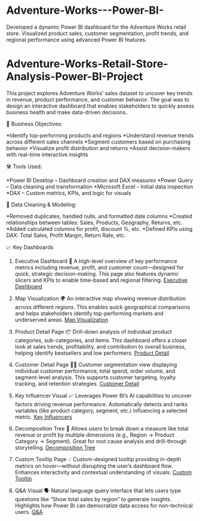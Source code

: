 # Adventure-Works---Power-BI-
Developed a dynamic Power BI dashboard for the Adventure Works retail store. Visualized product sales, customer segmentation, profit trends, and regional performance using advanced Power BI features.
# Adventure-Works-Retail-Store-Analysis-Power-BI-Project
This project explores Adventure Works’ sales dataset to uncover key trends in revenue, product performance, and customer behavior. The goal was to design an interactive dashboard that enables stakeholders to quickly assess business health and make data-driven decisions..

🎯 Business Objectives:

*Identify top-performing products and regions
*Understand revenue trends across different sales channels
*Segment customers based on purchasing behavior
*Visualize profit distribution and returns
*Assist decision-makers with real-time interactive insights

🛠️ Tools Used:

*Power BI Desktop – Dashboard creation and DAX measures
*Power Query – Data cleaning and transformation
*Microsoft Excel – Initial data inspection
*DAX – Custom metrics, KPIs, and logic for visuals

🧹 Data Cleaning & Modeling:

*Removed duplicates, handled nulls, and formatted date columns
*Created relationships between tables: Sales, Products, Geography, Returns, etc.
*Added calculated columns for profit, discount %, etc.
*Defined KPIs using DAX: Total Sales, Profit Margin, Return Rate, etc.

📈 Key Dashboards

1. Executive Dashboard
🧠 A high-level overview of key performance metrics including revenue, profit, and customer count—designed for quick, strategic decision-making. This page also features dynamic slicers and KPIs to enable time-based and regional filtering.
[Executive Dashboard](dashboard_screenshots/executive_dashboard.png)

2. Map Visualization
🌍 An interactive map showing revenue distribution across different regions. This enables quick geographical comparisons and helps stakeholders identify top-performing markets and underserved areas.
   [Map Visualization](dashboard_screenshots/map.png)

3. Product Detail Page
📦 Drill-down analysis of individual product categories, sub-categories, and items. This dashboard offers a closer look at sales trends, profitability, and contribution to overall business, helping identify    bestsellers and low performers.
  [Product Detail](dashboard_screenshots/product_detail.png)
  
4. Customer Detail Page
🧑‍💼 Customer segmentation view displaying individual customer performance, total spend, order volume, and segment-level analysis. This supports customer targeting, loyalty tracking, and retention strategies.
   [Customer Detail](dashboard_screenshots/customer_detail.png)
   
5. Key Influencer Visual
📈 Leverages Power BI’s AI capabilities to uncover factors driving revenue performance. Automatically detects and ranks variables (like product category, segment, etc.) influencing a selected metric.
   [Key Influencers](dashboard_screenshots/key_influencers.png)
   
6. Decomposition Tree
🌳 Allows users to break down a measure like total revenue or profit by multiple dimensions (e.g., Region → Product Category → Segment). Great for root cause analysis and drill-through storytelling.
   [Decomposition Tree](dashboard_screenshots/decomposition_tree.png)

7. Custom Tooltip Page
💡 Custom-designed tooltip providing in-depth metrics on hover—without disrupting the user’s dashboard flow. Enhances interactivity and contextual understanding of visuals.
   [Custom Tooltip](dashboard_screenshots/custom_tooltip.png)

8. Q&A Visual
🗣️ Natural language query interface that lets users type questions like “Show total sales by region” to generate insights. Highlights how Power BI can democratize data access for non-technical users.
   [Q&A](dashboard_screenshots/qa.png)


